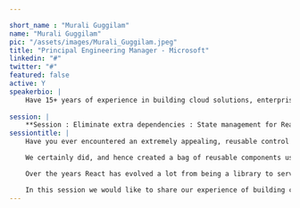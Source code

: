 ```yaml
---

short_name : "Murali Guggilam"
name: "Murali Guggilam"
pic: "/assets/images/Murali_Guggilam.jpeg"
title: "Principal Engineering Manager - Microsoft"
linkedin: "#"
twitter: "#"
featured: false
active: Y
speakerbio: |
    Have 15+ years of experience in building cloud solutions, enterprise services and web applications.
    
session: |
    **Session : Eliminate extra dependencies : State management for React apps with hooks**
sessiontitle: |
    Have you ever encountered an extremely appealing, reusable control but totally difficult to consume due to numerous external dependencies?

    We certainly did, and hence created a bag of reusable components using simple react constructs like hooks, context thus eliminating the need of external dependencies for state management.

    Over the years React has evolved a lot from being a library to serve the V(View part) of MVC framework to as powerful as being able to completely control the whole life cycle of your app. With introduction of hooks in React 16, react today can do much more than just rendering your UI. It has grown so powerful that you can totally eliminate the use of any other state management libraries whole together. All we need to do to go there, is just re imagine our apps and rethink how we can utilize the simple React constructs to achieve the same.

    In this session we would like to share our experience of building complex components which needed a complete state management library, yet we eliminated all the external dependencies with the help of simple React constructs like hooks and context and creating a Redux like pattern with just react.
---
```



